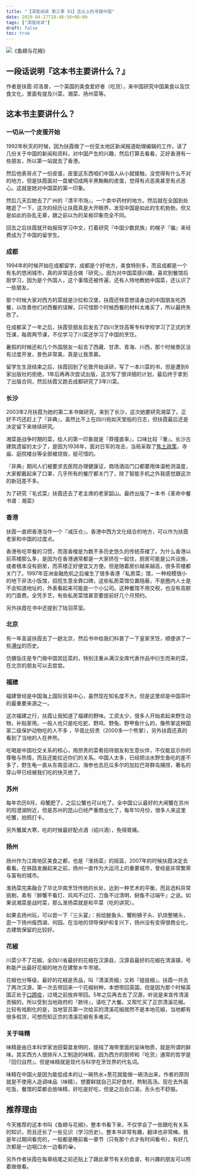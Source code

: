 ```yaml
---
title: "【深度阅读 第三季 01】舌尖上的寻路中国"
date: 2020-04-27T18:40:58+08:00
tags: ["深度阅读"] 
draft: false
toc: true
---
```


![《鱼翅与花椒》](https://i.loli.net/2020/04/30/zmSGF2k5JqKjuZ7.jpg)

## 一段话说明『这本书主要讲什么？』

作者是扶霞·邓洛普，一个英国的美食爱好者（吃货），来中国研究中国美食以及饮食文化，里面有提及川菜、湘菜、扬州菜等。

## 这本书主要讲什么？

### 一切从一个皮蛋开始

1992年秋天的时候，因为扶霞做了一份亚太地区新闻报道助理编辑的工作，读了几份关于中国的新闻和资料，对中国产生的兴趣，然后打算去看看，正好香港有一些朋友，所以第一站就去了香港。

然后他表哥点了一份皮蛋，皮蛋这东西咱们中国人从小就接触，没觉得有什么不对的地方，但是扶霞面对一盘被切成两半黑黝黝的皮蛋，觉得有点恶臭甚至有点恶心。这就是她对中国菜的第一印象。

<!--more-->

然后几天后她去了广州的『清平市场』，一个卖中药材的地方。然后就在全国到处瞎逛了一下，这次的经历让扶霞真是大开眼界，发现中国是如此的生机勃勃，但又是如此的杂乱无章，跟之前以为的呆板印象完全不同。

回去之后扶霞就开始报班学习中文，打着研究『中国少数民族』的幌子『骗』来经费成为了中国的留学生。

### 成都

1994年的时候开始在成都留学，成都是个好地方，美食特别多，而且成都是一个有名的悠闲城市，真的非常适合做『研究』。因为对中国菜感兴趣，喜欢到餐馆后厨学习，因为是个外国人，这个事情还被传遍，还有人特地教她中国菜，还认识了一些朋友。

那个时候大家对西方的菜就是沙拉和汉堡，扶霞还特意想请身边的中国朋友吃西餐，以改善他们对西餐的误解，只可惜那个时候西餐的材料太难买了，所以最终失败了。

在成都呆了一年之后，扶霞受朋友启发去了四川烹饪高等专科学校学习了正式的烹饪课，每周两节课，不仅学习了川菜还学习了中国的烹饪。

暑假的时候还和几个外国朋友一起去了西藏、甘肃、青海、川西，那个时候景区没有过度开发，景色非常美，真是让我羡慕。

留学生生涯结束之后，扶霞回到了伦敦开始读研，写了一本川菜的书，但是遭到6家出版社的拒绝，1年后再再次尝试出版，这次写了很详细的计划，最后终于拿到了出版合同，然后扶霞又跑去成都研究了3年川菜。

### 长沙

2003年2月扶霞为她的第二本书做研究，来到了长沙，这次她要研究湘菜了。正好不巧还赶上了『非典』，虽然比不上在四川宛如天堂般的日志，但扶霞最后还是决定留下来继续研究。

湘菜是战争时期的菜，给人的第一印象就是『莽撞直率』，口味比较『重』。长沙古建筑遗留的太少了，是因为1938年，面对日军的攻击，当局采取了[焦土政策](https://zh.wikipedia.org/wiki/%E6%96%87%E5%A4%95%E5%A4%A7%E7%81%AB)，寺庙、庭院楼台等全部被烧毁，挺可惜的。

『非典』期间人们被要求去医院办理健康证，商场酒店门口都要用体温枪测温度，大家都戴起来了口罩，几乎所有的餐厅都关门了，除了智能手机之外我感觉跟这次的新冠差不多。

为了研究『毛式菜』扶霞还去了老主席的老家韶山。最终出版了一本书《革命中餐书谱：湘菜》


### 香港

扶霞一直把香港当作一个『减压仓』，香港中西方文化结合的地方，可以作为扶霞老家和中国的过度点。

香港有吃早餐的习惯，而莲香楼是为数不多历史悠久的传统茶楼了。为什么香港以前茶楼那么多，是因为在香港通常都是一大家挤在一起住，厨房可能是公共设施，或者根本没有厨房，而茶楼正好便宜又方便。但是随着房价越来越高，很多茶楼都关门了。1997年亚洲金融危机之后催生了很多香港『私房菜』馆，一种规模很小的地下非法小饭馆，招揽生意全靠口碑，这些私房菜馆位置隐蔽，不是圈内人士是不会知道地址的，外表看起来可能是一个小公司。这种餐馆不用交税，也没有高额的门面费。全凭手艺，有些私房菜馆甚至要提前好几个月预约。

另外扶霞在书中还提到了陆羽茶室。

### 北京

有一年圣诞扶霞去了一趟北京，然后书中给我们科普了一下皇家烹饪，顺便讲了一些[溥仪](https://zh.wikipedia.org/wiki/%E6%BA%A5%E4%BB%AA)的历史。

仿膳饭庄是专门做中国宫廷菜的，特别注重从满汉全席代表作品中衍生而来的菜，在北京的朋友可以去尝尝。

### 福建

福建曾经是中国海上国际贸易中心，虽然现在知名度不大，但是这里却是中国茶叶的最重要来源之一。

这次福建之行，扶霞让我知道了福建的野味。工资太少，很多人开始卖起来野生动物，补贴家用。一般人也只是吃吃蛇、野鸡、野兔、野甲鱼什么的，像熊掌这种国家二级保护动物吃的人不多
，毕竟比较贵（2000多一个熊掌），另外扶霞还真的看到了当地的人在养熊。

吃喝是中国社交关系的核心，用昂贵的菜肴招待朋友和生意伙伴，不仅能显示你的尊敬与热情，而且还能拉近你们的关系。中国人太多，已经把淡水野生鱼吃的差不多了，野生龟一直从东南亚进口，海参也去厄瓜多尔的加拉巴哥群岛捕捞，著名的穿山甲已经被我们吃的快灭绝了。

### 苏州

每年农历9月，母蟹肥了，之后公蟹也可以吃了。全中国公认最好的大闸蟹在苏州的阳澄湖附近，但是苏州的昆山已经严重商业化了，每年10月份，很多人来这里吃蟹，拍照打卡。

另外蟹属大寒，吃的时候最好配点酒（绍兴酒），免得胃痛。

### 扬州

扬州作为江南地区美食之都，也是『淮扬菜』的摇篮，2007年的时候扶霞决定去看看。在铁路发展起来之前，扬州一直作为大运河上的重要城市，曾经是非常繁荣与富有的城市。

淮扬菜完美融合了华北华南烹饪传统的长处，达到一种艺术的平衡，而且选料异常挑剔，素有『醉蟹不看灯、风鸡不过灯、刀鱼不过清明、鲟鱼不过端午』之说。如果说湘菜是战时菜，那么淮扬菜就是和平菜（吃的讲究）。

如果去扬州玩，可以尝一下『三头宴』：拆烩鲢鱼头、蟹粉狮子头、扒烧整猪头，逛一下扬州瘦西湖、何园。在当地的领导保护和复兴下，扬州没有变得很商业化，古建筑保留的比较好。

### 花椒

川菜少不了花椒，全四川省最好的花椒在汉源县，汉源县最好的花椒在清溪镇，号称能产出最好花椒的地方在建黎乡牛市坡。

花椒也分等级，最好的花椒是贡品，叫『清溪贡椒』又称『娃娃椒』。扶霞一共去了两次汉源，第一次去带回来一个花椒树种，本想带回英国，但是因为那个时候英国正处于[口蹄疫](https://zh.wikipedia.org/wiki/%E5%8F%A3%E8%B9%84%E7%96%AB)，过境之前放弃带回。5年之后再去去了汉源，听说是来宣传清溪贡椒的，所以受到当地政府的『款待』，请吃了大餐。又帮忙买了正宗清溪花椒。比较有戏剧化的是，当地官员第一次给买的清溪花椒居然不是本地花椒，当地都有很多假货，可想而知正宗的清溪花椒有多难买。

### 关于味精

味精是由日本科学家池田菊苗发明的，提纯了海带里面的呈味物质，就是所谓的鲜味。其实西方人很排斥人工制造的味精，因为西方的厨师和『吃货』通常的哲学是『回归自然』。但是味精就是现代与科学在烹饪界的代名词。

味精在中国火是因为能低成本的让一碗热水+葱花就能做一碗汤出来，作者的原则就是不使用人造调味品（味精）。想要鲜就自己买好食材，熬制高汤。现在去外面吃饭，餐馆的菜都会放味精，好吃是好吃，但是之后会口渴，舌头也不舒服。

## 推荐理由

今天推荐的这本书叫《鱼翅与花椒》，整本书看下来，不仅学会了一些跟吃有关系的知识，而且还长了一些见识（学习历史）。整本书非常有趣，翻译也非常棒。我是年过期间看完的，一般都是睡前看一章节（只有那个点才有时间看书），有好几次都是一边咽口水一边看的😭。

另外作者扶霞在每章结尾之前还贴上了跟此章节有关的食谱，有兴趣的朋友可以照着做做看。